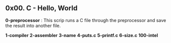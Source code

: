 ## 0x00. C - Hello, World

**0-preprocessor** : This scrip runs a C file through the preprocessor and save the result into another file.

**1-compiler**
**2-assembler**
**3-name**
**4-puts.c**
**5-printf.c**
**6-size.c**
**100-intel**